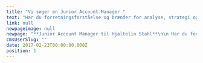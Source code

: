 ```yaml
---
title: "Vi søger en Junior Account Manager "
text: "Har du forretningsforståelse og brænder for analyse, strategi og kreativitet, og kan du omsætte det hele til stærke kommunikations- og marketingsanbefalinger for vores kunder? Så er du måske den Junior Account Manager, vi søger til Hjaltelin Stahls kontaktteam."
link: null
newpageimage: null
newpage: "**Junior Account Manager til Hjaltelin Stahl**\n\n Har du forretningsforståelse og brænder for analyse, strategi og kreativitet, og kan du omsætte det hele til stærke kommunikations- og marketingsanbefalinger for vores kunder? Så er du måske den Junior Account Manager, vi søger til Hjaltelin Stahls kontaktteam. \n\n**Stillingen**\n\n Vi leder efter en skarp profil, der kan indgå som en del af vores kontakt-team og være med til at drive en eller flere af bureauets kunder på dagligt plan. Som Junior Account Manager skal du assistere dit team med at omdanne strategisk og kreativ indsigt til konkrete anbefalinger samt løsninger for kunderne. Du vil som Junior Account Manager komme til at arbejde tæt sammen med gruppens kontaktchef og op til flere projektledere, lige fra oplægsfase til eksekvering. Du vil hurtigt få ansvar for egne opgaver, indledningsvis på en enkelt kunde, hvor det forventes, at du kan løbe med boldene selv og ikke mindst involvere de specialister, lige fra kreative til udviklere, som det kræver at løse opgaven. \n\n**Profilen vi søger...**\n\n- Har en stærk forståelse for marketing og kommunikation - cross media   \n- Er proaktiv og nysgerrig efter at lære og opnå ny viden inden for feltet og på tværs af dets discipliner   \n- Er klar på at tage ansvar og løbe med boldene (også selvom det er uprøvet territorie) \n- Er en holdspiller der er udadvendt og som kan tale med både kunder, kreative og udviklere \n- Er i stand til at jonglere med deadlines, budgettering, pipelines og drift\n- Parat til at lægge både energi og tid i at udvikle stærke løsninger for kunderne\n\n**Vi forventer at du...**\n\n- Har en relevant uddannelse inden for marketing og kommunikation (gerne en kandidatgrad) eller i gang med at færdiggøre en\n- Har 1-3 års erfaring fra bureau gerne med fokus på digital marketing og strategi\n- Formår at sammensætte og fremføre en visuel og overbevisende præsentation via powerpoint\n- Har forretningsforståelse ift. at identificere udfordringer for kunderne og formår at lave oplæg/anbefalinger på baggrund af dette\n- Kan tænke strategisk, analytisk og kreativt og omsætte det til handling\n- Har erfaring med at drive en account, eller dele af den, tage kundemøder og sikre resultater for kunden og bureauet    \n\n**Hvem er vi?**\n\nHjaltelin Stahl er et cross media reklamebureau med mere end 130 medarbejdere, der arbejder med kommunikation på tværs af medier og platforme for kunder som Nykredit, IKEA, Telia, Arla, Synoptik, Post Danmark, Københavns Lufthavne og mange flere. Hjaltelin Stahl er en ung og levende arbejdsplads, der konstant udvikler sig for at være blandt de bedste bureauer i branchen. \n\n**Sådan søger du**\n\nSend din ansøgning og CV til jobapplication@hjaltelinstahl.com. Har du spørgsmål til stillingen er du velkommen til at kontakte Account Director Søren Brix på [sbr@hjaltelinstahl.com](mailto:sbr@hjaltelinstahl.com) eller tlf. 60404554. Stillingen besættes, når den rigtige kandidat er fundet, og samtaler afholdes løbende. \n"
cmsUserSlug: ""
date: 2017-02-23T00:00:00.000Z
position: 1
---
```


